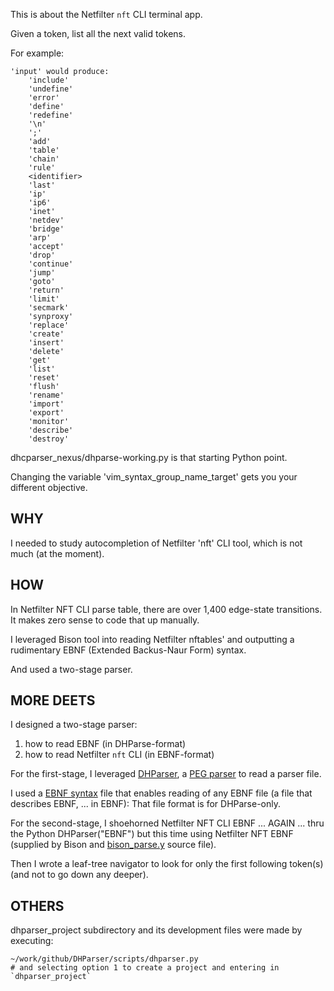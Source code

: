 
This is about the Netfilter `nft` CLI terminal app.

Given a token, list all the next valid tokens.

For example:

    'input' would produce:
        'include'
        'undefine'
        'error'
        'define'
        'redefine'
        '\n'
        ';'
        'add'
        'table'
        'chain'
        'rule'
        <identifier>
        'last'
        'ip'
        'ip6'
        'inet'
        'netdev'
        'bridge'
        'arp'
        'accept'
        'drop'
        'continue'
        'jump'
        'goto'
        'return'
        'limit'
        'secmark'
        'synproxy'
        'replace'
        'create'
        'insert'
        'delete'
        'get'
        'list'
        'reset'
        'flush'
        'rename'
        'import'
        'export'
        'monitor'
        'describe'
        'destroy'

dhcparser\_nexus/dhparse-working.py is that starting Python point.

Changing the variable 'vim\_syntax\_group\_name\_target' gets you your different objective.

## WHY ##

I needed to study autocompletion of Netfilter 'nft' CLI tool, which is not much (at the moment).


## HOW ##

In Netfilter NFT CLI parse table, there are over 1,400 edge-state transitions.  It makes zero sense to code that up manually.

I leveraged Bison tool into reading Netfilter nftables' and outputting a rudimentary EBNF (Extended Backus-Naur Form) syntax.

And used a two-stage parser.


## MORE DEETS ##  

I designed a two-stage parser:
   1. how to read EBNF (in DHParse-format)
   2. how to read Netfilter `nft` CLI (in EBNF-format)

For the first-stage, I leveraged [DHParser](https://dhparser.readthedocs.io/en/latest/), a [PEG parser]({filename}parsing-in-python-compendium.md) to read a parser file.

I used a [EBNF syntax](https://github.com/egberts/nft-token-first/blob/master/dhcparser_nexus/ebnf-flexible.dhparse) file that enables reading of any EBNF file (a file that describes EBNF, ... in EBNF): That file format is for DHParse-only.  

For the second-stage, I shoehorned Netfilter NFT CLI EBNF ... AGAIN ... thru the Python DHParser("EBNF") but this time using Netfilter NFT EBNF (supplied by Bison and [bison_parse.y](https://git.netfilter.org/nftables/tree/src/parser_bison.y)  source file).

Then I wrote a leaf-tree navigator to look for only the first following token(s) (and not to go down any deeper).


## OTHERS ##

dhparser\_project subdirectory and its development files were made by executing:

    ~/work/github/DHParser/scripts/dhparser.py
    # and selecting option 1 to create a project and entering in `dhparser_project` 
